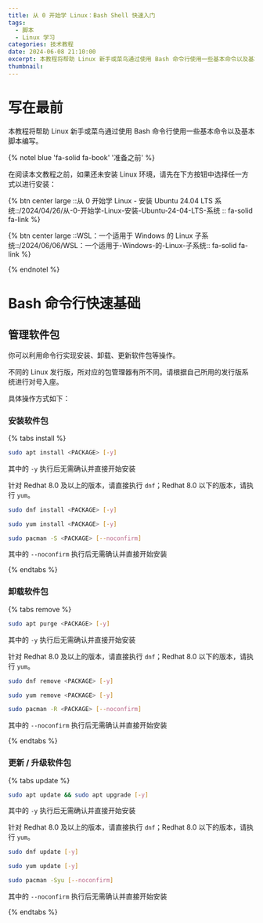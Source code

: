 ```yaml
---
title: 从 0 开始学 Linux：Bash Shell 快速入门
tags:
  - 脚本
  - Linux 学习
categories: 技术教程
date: 2024-06-08 21:10:00
excerpt: 本教程将帮助 Linux 新手或菜鸟通过使用 Bash 命令行使用一些基本命令以及基本脚本编写。
thumbnail:
---
```


# 写在最前

本教程将帮助 Linux 新手或菜鸟通过使用 Bash 命令行使用一些基本命令以及基本脚本编写。

{% notel blue 'fa-solid fa-book' '准备之前' %}

在阅读本文教程之前，如果还未安装 Linux 环境，请先在下方按钮中选择任一方式以进行安装：

{% btn center large ::从 0 开始学 Linux - 安装 Ubuntu 24.04 LTS 系统::/2024/04/26/从-0-开始学-Linux-安装-Ubuntu-24-04-LTS-系统 :: fa-solid fa-link %}

{% btn center large ::WSL：一个适用于 Windows 的 Linux 子系统::/2024/06/06/WSL：一个适用于-Windows-的-Linux-子系统:: fa-solid fa-link %}

{% endnotel %}

# Bash 命令行快速基础

## 管理软件包

你可以利用命令行实现安装、卸载、更新软件包等操作。

不同的 Linux 发行版，所对应的包管理器有所不同。请根据自己所用的发行版系统进行对号入座。

具体操作方式如下：

### 安装软件包

{% tabs install %}
<!-- tab Debian / Ubuntu -->

```bash
sudo apt install <PACKAGE> [-y]
```

其中的 `-y` 执行后无需确认并直接开始安装

<!-- endtab -->

<!-- tab Fedora / Redhat -->

针对 Redhat 8.0 及以上的版本，请直接执行 `dnf`；Redhat 8.0 以下的版本，请执行 `yum`。

```bash
sudo dnf install <PACKAGE> [-y]
```

```bash
sudo yum install <PACKAGE> [-y]
```

<!-- endtab -->

<!-- tab Arch / Manjaro -->

```bash
sudo pacman -S <PACKAGE> [--noconfirm]
```

其中的 `--noconfirm` 执行后无需确认并直接开始安装

<!-- endtab -->

{% endtabs %}

### 卸载软件包

{% tabs remove %}
<!-- tab Debian / Ubuntu -->

```bash
sudo apt purge <PACKAGE> [-y]
```

其中的 `-y` 执行后无需确认并直接开始安装

<!-- endtab -->

<!-- tab Fedora / Redhat -->

针对 Redhat 8.0 及以上的版本，请直接执行 `dnf`；Redhat 8.0 以下的版本，请执行 `yum`。

```bash
sudo dnf remove <PACKAGE> [-y]
```

```bash
sudo yum remove <PACKAGE> [-y]
```

<!-- endtab -->

<!-- tab Arch / Manjaro -->

```bash
sudo pacman -R <PACKAGE> [--noconfirm]
```

其中的 `--noconfirm` 执行后无需确认并直接开始安装

<!-- endtab -->

{% endtabs %}

### 更新 / 升级软件包

{% tabs update %}
<!-- tab Debian / Ubuntu -->

```bash
sudo apt update && sudo apt upgrade [-y]
```

其中的 `-y` 执行后无需确认并直接开始安装

<!-- endtab -->

<!-- tab Fedora / Redhat -->

针对 Redhat 8.0 及以上的版本，请直接执行 `dnf`；Redhat 8.0 以下的版本，请执行 `yum`。

```bash
sudo dnf update [-y]
```

```bash
sudo yum update [-y]
```

<!-- endtab -->

<!-- tab Arch / Manjaro -->

```bash
sudo pacman -Syu [--noconfirm]
```

其中的 `--noconfirm` 执行后无需确认并直接开始安装

<!-- endtab -->

{% endtabs %}